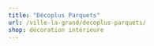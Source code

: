 ```yaml
---
title: "Décoplus Parquets"
url: /ville-la-grand/decoplus-parquets/
shop: décoration intérieure
---
```


